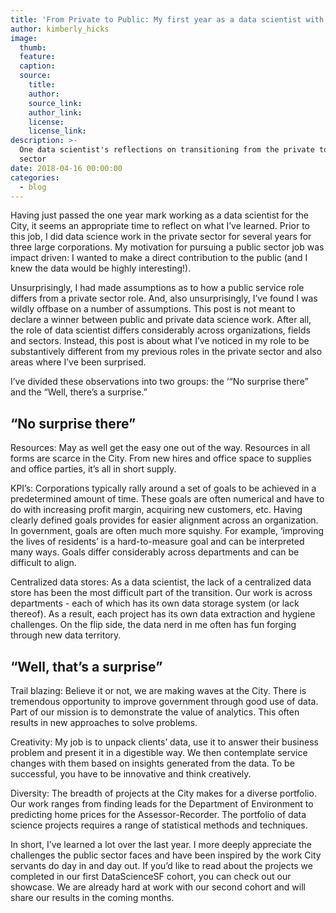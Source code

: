 ```yaml
---
title: 'From Private to Public: My first year as a data scientist with the City'
author: kimberly_hicks
image:
  thumb:
  feature:
  caption:
  source:
    title:
    author:
    source_link:
    author_link:
    license:
    license_link:
description: >-
  One data scientist's reflections on transitioning from the private to public
  sector
date: 2018-04-16 00:00:00
categories:
  - blog
---
```


Having just passed the one year mark working as a data scientist for the City, it seems an appropriate time to reflect on what I’ve learned. Prior to this job, I did data science work in the private sector for several years for three large corporations. My motivation for pursuing a public sector job was impact driven: I wanted to make a direct contribution to the public (and I knew the data would be highly interesting!).

Unsurprisingly, I had made assumptions as to how a public service role differs from a private sector role. And, also unsurprisingly, I’ve found I was wildly offbase on a number of assumptions. This post is not meant to declare a winner between public and private data science work. After all, the role of data scientist differs considerably across organizations, fields and sectors. Instead, this post is about what I’ve noticed in my role to be substantively different from my previous roles in the private sector and also areas where I’ve been surprised.

I’ve divided these observations into two groups: the ‘“No surprise there” and the “Well, there’s a surprise.”

## “No surprise there”

Resources: May as well get the easy one out of the way. Resources in all forms are scarce in the City. From new hires and office space to supplies and office parties, it’s all in short supply.

KPI’s: Corporations typically rally around a set of goals to be achieved in a predetermined amount of time. These goals are often numerical and have to do with increasing profit margin, acquiring new customers, etc. Having clearly defined goals provides for easier alignment across an organization. In government, goals are often much more squishy. For example, ‘improving the lives of residents’ is a hard-to-measure goal and can be interpreted many ways. Goals differ considerably across departments and can be difficult to align.

Centralized data stores: As a data scientist, the lack of a centralized data store has been the most difficult part of the transition. Our work is across departments - each of which has its own data storage system (or lack thereof). As a result, each project has its own data extraction and hygiene challenges. On the flip side, the data nerd in me often has fun forging through new data territory.

## “Well, that’s a surprise”

Trail blazing: Believe it or not, we are making waves at the City. There is tremendous opportunity to improve government through good use of data. Part of our mission is to demonstrate the value of analytics. This often results in new approaches to solve problems.

Creativity: My job is to unpack clients’ data, use it to answer their business problem and present it in a digestible way. We then contemplate service changes with them based on insights generated from the data. To be successful, you have to be innovative and think creatively.

Diversity: The breadth of projects at the City makes for a diverse portfolio. Our work ranges from finding leads for the Department of Environment to predicting home prices for the Assessor-Recorder. The portfolio of data science projects requires a range of statistical methods and techniques.

In short, I’ve learned a lot over the last year. I more deeply appreciate the challenges the public sector faces and have been inspired by the work City servants do day in and day out. If you’d like to read about the projects we completed in our first DataScienceSF cohort, you can check out our showcase. We are already hard at work with our second cohort and will share our results in the coming months.